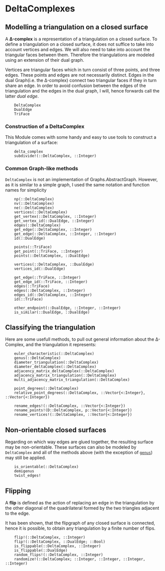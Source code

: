 # DeltaComplexes

## Modelling a triangulation on a closed surface

A **Δ-complex** is a representation of a triangulation on a closed surface.
To define a triangulation on a closed surface, it does not suffice to take into account vertices and edges. We will also need to take into account the triangular faces between them. Therefore the triangulations are modeled using an extension of their dual graph.

Vertices are triangular faces which in turn consist of three points, and three edges. These points and edges are not necessarily distinct.
Edges in the dual Graph(i.e. the Δ-complex) connect two triangular faces if they in turn share an edge. In order to avoid confusion between the edges of the triangulation and the edges in the dual graph, I will, hence forwards call the latter *dual edge*.

```@docs
    DeltaComplex
    DualEdge
    TriFace
```

### Construction of a DeltaComplex

This Module comes with some handy and easy to use tools to construct a triangulation of a surface:

```@docs
    delta_complex
    subdivide!(::DeltaComplex, ::Integer)
```
### Common Graph-like methods

`DeltaComplex` is not an implementation of Graphs.AbstractGraph. <!--[`Graphs.AbstractGraph`](@extref).--> However, as it is similar to a simple graph, I used the same notation and function names for simplicity

```@docs 
    np(::DeltaComplex)
    nv(::DeltaComplex)
    ne(::DeltaComplex)
    vertices(::DeltaComplex)
    get_vertex(::DeltaComplex, ::Integer)
    get_vertex_id(::DualEdge, ::Integer)
    edges(::DeltaComplex)
    get_edge(::DeltaComplex, ::Integer)
    get_edge(::DeltaComplex, ::Integer, ::Integer)
    id(::DualEdge)

    points(::TriFace)
    get_point(::TriFace, ::Integer)
    points(::DeltaComplex, ::DualEdge)

    vertices(::DeltaComplex, ::DualEdge)
    vertices_id(::DualEdge)

    get_edge(::TriFace, ::Integer) 
    get_edge_id(::TriFace, ::Integer)
    edges(::TriFace)
    edges(::DeltaComplex, ::Integer)
    edges_id(::DeltaComplex, ::Integer) 
    id(::TriFace) 

    other_endpoint(::DualEdge, ::Integer, ::Integer)
    is_similar(::DualEdge, ::DualEdge)
```

## Classifying the triangulation

Here are some usefull methods, to pull out general information about the Δ-Complex, and the triangulation it represents:

```@docs
    euler_characteristic(::DeltaComplex)
    genus(::DeltaComplex)
    diameter_triangulation(::DeltaComplex)
    diameter_deltaComplex(::DeltaComplex)
    adjacency_matrix_deltaComplex(::DeltaComplex)
    adjacency_matrix_triangulation(::DeltaComplex)
    multi_adjacency_matrix_triangulation(::DeltaComplex)
```

```@docs
    point_degrees(::DeltaComplex)
    relative_point_degrees(::DeltaComplex, ::Vector{<:Integer}, ::Vector{<:Integer})
```

```@docs
    rename_edges!(::DeltaComplex, ::Vector{<:Integer})
    rename_points!(D::DeltaComplex, p::Vector{<:Integer})
    rename_vertices!(::DeltaComplex, ::Vector{<:Integer})
```

## Non-orientable closed surfaces

Regarding on which way edges are glued together, the resulting surface may be non-orientable. These surfaces can also be modeled by `DeltaComplex` and all of the methods above (with the exception of [`genus`](@ref)) may still be applied.

```@docs
    is_orientable(::DeltaComplex)
    demigenus
    twist_edges!
```

## Flipping

A **flip** is defined as the action of replacing an edge in the triangulation by the other diagonal of the quadrilateral formed by the two triangles adjacent to the edge.

It has been shown, that the flipgraph of any closed surface is connected, hence it is possible, to obtain any triangulation by a finite number of flips.

```@docs
    flip!(::DeltaComplex, ::Integer)
    flip!(::DeltaComplex, ::DualEdge; ::Bool)
    is_flippable(::DeltaComplex, ::Integer)
    is_flippable(::DualEdge)
    random_flips!(::DeltaComplex, ::Integer)
    randomize!(::DeltaComplex; ::Integer, ::Integer, ::Integer, ::Integer)
```